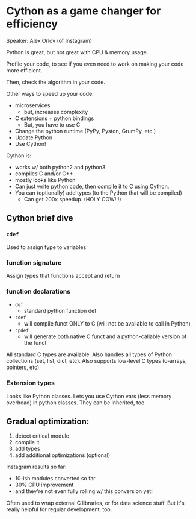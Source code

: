 # Cython as a game changer for efficiency
Speaker: Alex Orlov (of Instagram)

Python is great, but not great with CPU & memory usage.

Profile your code, to see if you even need to work on making your code more efficient.

Then, check the algorithm in your code.

Other ways to speed up your code:
+ microservices
  + but, increases complexity
+ C extensions + python bindings
  + But, you have to use C
+ Change the python runtime (PyPy, Pyston, GrumPy, etc.)
+ Update Python
+ Use Cython!

Cython is:
+ works w/ both python2 and python3
+ compiles C and/or C++
+ mostly looks like Python
+ Can just write python code, then compile it to C using Cython.
+ You can (optionally) add types (to the Python that will be compiled)
  + Can get 200x speedup. (HOLY COW!!!)

## Cython brief dive
### `cdef`
Used to assign type to variables
### function signature
Assign types that functions accept and return
### function declarations
+ `def`
  + standard python function def
+ `cdef`
  + will compile funct ONLY to C (will not be available to call in Python)
+ `cpdef`
  + will generate both native C funct and a python-callable version of the funct

All standard C types are available. Also handles all types of Python collections (set, list, dict, etc).  Also supports low-level C types (c-arrays, pointers, etc)

### Extension types
Looks like Python classes.  Lets you use Cython vars (less memory overhead) in python classes.  They can be inherited, too.

## Gradual optimization:
1. detect critical module
2. compile it
3. add types
4. add additional optimizations (optional)

Instagram results so far:
+ 10-ish modules converted so far
+ 30% CPU improvement
+ and they're not even fully rolling w/ this conversion yet!

Often used to wrap external C libraries, or for data science stuff.  But it's really helpful for regular development, too.




